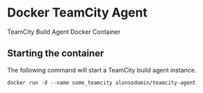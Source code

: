 # Docker TeamCity Agent

TeamCity Build Agent Docker Container

## Starting the container

The following command will start a TeamCity build agent instance.

```
docker run -d --name some_teamcity alonsodomin/teamcity-agent
```